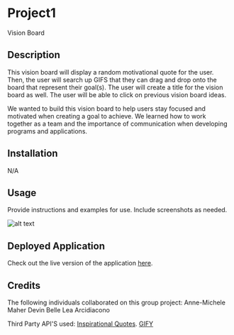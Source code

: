 # Project1
Vision Board

## Description

This vision board will display a random motivational quote for the user. Then, the user will search up GIFS that they can drag and drop onto the board that represent their goal(s).  The user will create a title for the vision board as well. The user will be able to click on previous vision board ideas. 

We wanted to build this vision board to help users stay focused and motivated when creating a goal to achieve. 
We learned how to work together as a team and the importance of communication when developing programs and applications. 


## Installation

N/A

## Usage

Provide instructions and examples for use. Include screenshots as needed.

![alt text](assets/images/screenshot.png)

## Deployed Application

Check out the live version of the application [here]().


## Credits

The following individuals collaborated on this group project:
Anne-Michele Maher
Devin Belle 
Lea Arcidiacono

Third Party API'S used: [Inspirational Quotes](https://type.fit/api/quotes).
[GIFY](https://developers.giphy.com/dashboard/)

                        
